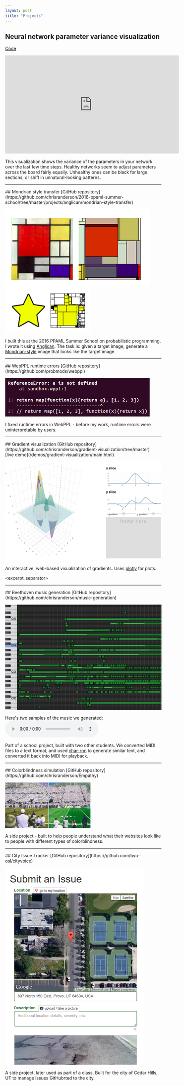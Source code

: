 ```yaml
---
layout: post
title: "Projects"
---
```

## Neural network parameter variance visualization
[Code](https://github.com/chrisranderson/finch/blob/master/nn_viz.py)

<iframe width="560" height="315" src="https://www.youtube.com/embed/gjXmacaxlYI" frameborder="0" allowfullscreen></iframe>

This visualization shows the variance of the parameters in your network over the last few time steps. Healthy networks seem to adjust parameters across the board fairly equally. Unhealthy ones can be black for large sections, or shift in unnatural-looking patterns.

<hr>  
## Mondrian style transfer 
[GitHub repository](https://github.com/chrisranderson/2016-ppaml-summer-school/tree/master/projects/anglican/mondrian-style-transfer)

![](/images/projects/mondrian-continuous.png) 
![](/images/projects/star-mondrian.png) 

I built this at the 2016 PPAML Summer School on probabilistic programming. I wrote it using [Anglican](http://www.robots.ox.ac.uk/~fwood/anglican). The task is: given a target image, generate a [Mondrian-style](https://www.google.com/search?q=mondrian+paintings&safe=active&espv=2&source=lnms&tbm=isch&sa=X&ved=0ahUKEwjGluS1hY3PAhUJ7mMKHTVBAlkQ_AUICCgB&biw=790&bih=766) image that looks like the target image.

<hr>  
## WebPPL runtime errors
[GitHub repository](https://github.com/probmods/webppl)

![](/images/projects/webppl-error.png)

I fixed runtime errors in WebPPL - before my work, runtime errors were uninterpretable by users.

<hr/>
## Gradient visualization 
[GitHub repository](https://github.com/chrisranderson/gradient-visualization/tree/master)<br>
[live demo](/demos/gradient-visualization/main.html)

![](/images/projects/gradient-viz.png) 

An interactive, web-based visualization of gradients. Uses [plotly](https://plot.ly/) for plots.

<excerpt_separator>

<hr/>
## Beethoven music generation 
[GitHub repository](https://github.com/chrisranderson/music-generation)

![](/images/projects/music-gen.png) 

Here's two samples of the music we generated: <br>
<audio controls>
  <source src="/sound/generated-music.mp3" type="audio/mpeg">
</audio>

Part of a school project, built with two other students. We converted MIDI files to a text format, and used [char-rnn](https://github.com/karpathy/char-rnn) to generate similar text, and converted it back into MIDI for playback.
<hr/>
## Colorblindness simulation 
[GitHub repository](https://github.com/chrisranderson/Empathy)

![](/images/projects/colorblindness-comparison.png) 

A side project - built to help people understand what their websites look like to people with different types of colorblindness.
<hr/>
## City Issue Tracker 
[GitHub repository](https://github.com/byu-osl/cityvoice)

![](/images/projects/tracker1.png) 

A side project, later used as part of a class. Built for the city of Cedar Hills, UT to manage issues GitHubrted to the city.
